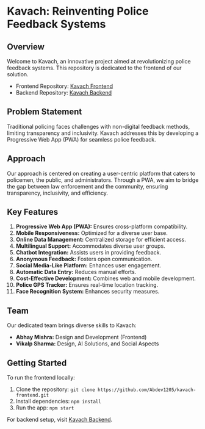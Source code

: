 

# Kavach: Reinventing Police Feedback Systems

## Overview

Welcome to Kavach, an innovative project aimed at revolutionizing police feedback systems. This repository is dedicated to the frontend of our solution.

- Frontend Repository: [Kavach Frontend](https://github.com/Abdev1205/kavach-frontend)
- Backend Repository: [Kavach Backend](https://github.com/Abdev1205/kavach-backend)

## Problem Statement

Traditional policing faces challenges with non-digital feedback methods, limiting transparency and inclusivity. Kavach addresses this by developing a Progressive Web App (PWA) for seamless police feedback.

## Approach

Our approach is centered on creating a user-centric platform that caters to policemen, the public, and administrators. Through a PWA, we aim to bridge the gap between law enforcement and the community, ensuring transparency, inclusivity, and efficiency.

## Key Features

1. **Progressive Web App (PWA):** Ensures cross-platform compatibility.
2. **Mobile Responsiveness:** Optimized for a diverse user base.
3. **Online Data Management:** Centralized storage for efficient access.
4. **Multilingual Support:** Accommodates diverse user groups.
5. **Chatbot Integration:** Assists users in providing feedback.
6. **Anonymous Feedback:** Fosters open communication.
7. **Social Media-Like Platform:** Enhances user engagement.
8. **Automatic Data Entry:** Reduces manual efforts.
9. **Cost-Effective Development:** Combines web and mobile development.
10. **Police GPS Tracker:** Ensures real-time location tracking.
11. **Face Recognition System:** Enhances security measures.

## Team

Our dedicated team brings diverse skills to Kavach:

- **Abhay Mishra:** Design and Development (Frontend)
- **Vikalp Sharma:** Design, AI Solutions, and Social Aspects

## Getting Started

To run the frontend locally:

1. Clone the repository: `git clone https://github.com/Abdev1205/kavach-frontend.git`
2. Install dependencies: `npm install`
3. Run the app: `npm start`

For backend setup, visit [Kavach Backend](https://github.com/Abdev1205/kavach-backend).
